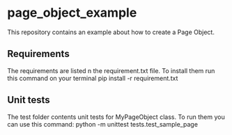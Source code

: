 # page_object_example

This repository contains an example about how to create a Page Object.

## Requirements

The requirements are listed n the requirement.txt file. To install them run this command on your terminal pip install -r requirement.txt

## Unit tests

The test folder contents unit tests for MyPageObject class. To run them you can use this command: python -m unittest tests.test_sample_page